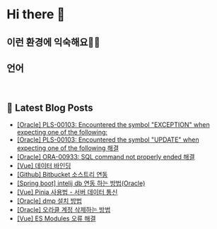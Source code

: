 # Hi there 👋

## 이런 환경에 익숙해요✍🏼

## 언어

<p>
  <img alt="" src= "https://img.shields.io/badge/JavaScript-F7DF1E?style=flat-square&logo=JavaScript&logoColor=white"/> 
  <img alt="" src= "https://img.shields.io/badge/TypeScript-black?logo=typescript&logoColor=blue"/>
</p>

## 📕 Latest Blog Posts

<ul><li><a href='https://o-ohi-code.tistory.com/20' target='_blank'>[Oracle] PLS-00103: Encountered the symbol &quot;EXCEPTION&quot; when expecting one of the following:</a></li><li><a href='https://o-ohi-code.tistory.com/19' target='_blank'>[Oracle] PLS-00103: Encountered the symbol &quot;UPDATE&quot; when expecting one of the following 해결</a></li><li><a href='https://o-ohi-code.tistory.com/18' target='_blank'>[Oracle] ORA-00933: SQL command not properly ended 해결</a></li><li><a href='https://o-ohi-code.tistory.com/17' target='_blank'>[Vue] 데이터 바인딩</a></li><li><a href='https://o-ohi-code.tistory.com/16' target='_blank'>[Github] Bitbucket 소스트리 연동</a></li><li><a href='https://o-ohi-code.tistory.com/15' target='_blank'>[Spring boot] intelij db 연동 하는 방법(Oracle)</a></li><li><a href='https://o-ohi-code.tistory.com/13' target='_blank'>[Vue] Pinia 사용법 - 서버 데이터 통신</a></li><li><a href='https://o-ohi-code.tistory.com/12' target='_blank'>[Oracle] dmp 설치 방법</a></li><li><a href='https://o-ohi-code.tistory.com/11' target='_blank'>[Oracle] 오라클 계정 삭제하는 방법</a></li><li><a href='https://o-ohi-code.tistory.com/10' target='_blank'>[Vue] ES Modules 오류 해결</a></li></ul>